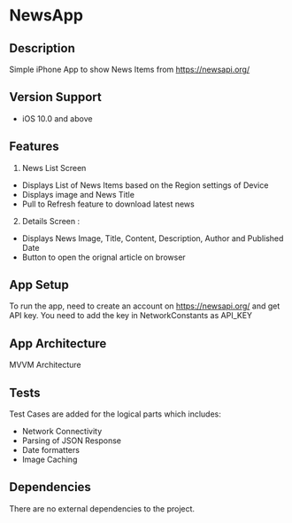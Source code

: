 # NewsApp
## Description
Simple iPhone App to show News Items from https://newsapi.org/
## Version Support
* iOS 10.0 and above

## Features

1. News List Screen
 * Displays List of News Items based on the Region settings of Device
 * Displays image and News Title
 * Pull to Refresh feature to download latest news

2. Details Screen :
 * Displays News Image, Title, Content, Description, Author and Published Date
 * Button to open the orignal article on browser
 
## App Setup
To run the app, need to create an account on https://newsapi.org/ and get API key. You need to add the key in NetworkConstants as API_KEY
 
## App Architecture
MVVM Architecture

## Tests
Test Cases are added for the logical parts which includes:
* Network Connectivity
* Parsing of JSON Response
* Date formatters
* Image Caching

 ## Dependencies
 There are no external dependencies to the project.

